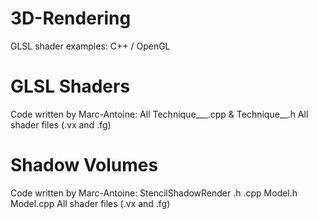 # 3D-Rendering
GLSL shader examples: C++ / OpenGL


# GLSL Shaders
Code written by Marc-Antoine:
All  Technique___.cpp & Technique__.h
All shader files (.vx and .fg)


# Shadow Volumes
Code written by Marc-Antoine:
StencilShadowRender .h .cpp
Model.h Model.cpp
All shader files (.vx and .fg)
